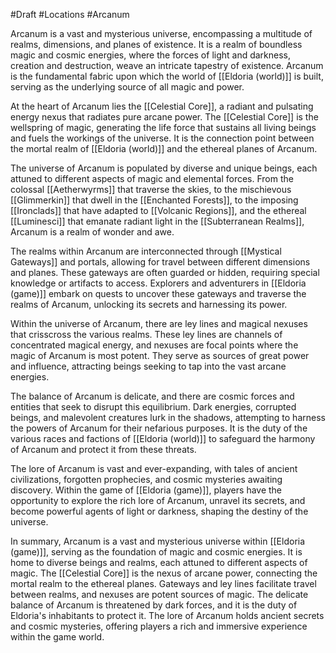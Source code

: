 #Draft #Locations #Arcanum

Arcanum is a vast and mysterious universe, encompassing a multitude of realms, dimensions, and planes of existence. It is a realm of boundless magic and cosmic energies, where the forces of light and darkness, creation and destruction, weave an intricate tapestry of existence. Arcanum is the fundamental fabric upon which the world of [[Eldoria (world)]] is built, serving as the underlying source of all magic and power.

At the heart of Arcanum lies the [[Celestial Core]], a radiant and pulsating energy nexus that radiates pure arcane power. The [[Celestial Core]] is the wellspring of magic, generating the life force that sustains all living beings and fuels the workings of the universe. It is the connection point between the mortal realm of [[Eldoria (world)]] and the ethereal planes of Arcanum.

The universe of Arcanum is populated by diverse and unique beings, each attuned to different aspects of magic and elemental forces. From the colossal [[Aetherwyrms]] that traverse the skies, to the mischievous [[Glimmerkin]] that dwell in the [[Enchanted Forests]], to the imposing [[Ironclads]] that have adapted to [[Volcanic Regions]], and the ethereal [[Luminesci]] that emanate radiant light in the [[Subterranean Realms]], Arcanum is a realm of wonder and awe.

The realms within Arcanum are interconnected through [[Mystical Gateways]] and portals, allowing for travel between different dimensions and planes. These gateways are often guarded or hidden, requiring special knowledge or artifacts to access. Explorers and adventurers in [[Eldoria (game)]] embark on quests to uncover these gateways and traverse the realms of Arcanum, unlocking its secrets and harnessing its power.

Within the universe of Arcanum, there are ley lines and magical nexuses that crisscross the various realms. These ley lines are channels of concentrated magical energy, and nexuses are focal points where the magic of Arcanum is most potent. They serve as sources of great power and influence, attracting beings seeking to tap into the vast arcane energies.

The balance of Arcanum is delicate, and there are cosmic forces and entities that seek to disrupt this equilibrium. Dark energies, corrupted beings, and malevolent creatures lurk in the shadows, attempting to harness the powers of Arcanum for their nefarious purposes. It is the duty of the various races and factions of [[Eldoria (world)]] to safeguard the harmony of Arcanum and protect it from these threats.

The lore of Arcanum is vast and ever-expanding, with tales of ancient civilizations, forgotten prophecies, and cosmic mysteries awaiting discovery. Within the game of [[Eldoria (game)]], players have the opportunity to explore the rich lore of Arcanum, unravel its secrets, and become powerful agents of light or darkness, shaping the destiny of the universe.

In summary, Arcanum is a vast and mysterious universe within [[Eldoria (game)]], serving as the foundation of magic and cosmic energies. It is home to diverse beings and realms, each attuned to different aspects of magic. The [[Celestial Core]] is the nexus of arcane power, connecting the mortal realm to the ethereal planes. Gateways and ley lines facilitate travel between realms, and nexuses are potent sources of magic. The delicate balance of Arcanum is threatened by dark forces, and it is the duty of Eldoria's inhabitants to protect it. The lore of Arcanum holds ancient secrets and cosmic mysteries, offering players a rich and immersive experience within the game world.
